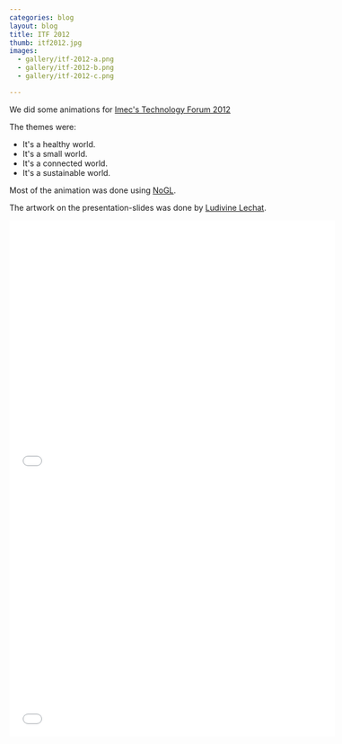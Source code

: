 ```yaml
---
categories: blog
layout: blog
title: ITF 2012
thumb: itf2012.jpg
images:
  - gallery/itf-2012-a.png
  - gallery/itf-2012-b.png
  - gallery/itf-2012-c.png

---
```


We did some animations for [Imec's Technology Forum 2012](http://www2.imec.be/be_en/press/events/imec-technology-forum-2012.html)

The themes were:

* It's a healthy world.
* It's a small world.
* It's a connected world.
* It's a sustainable world.

Most of the animation was done using [NoGL](http://www.cityinabottle.org/nodebox/).

The artwork on the presentation-slides was done by [Ludivine Lechat](http://www.krop.com/ludivinelechat/#/).


<object classid="clsid:02BF25D5-8C17-4B23-BC80-D3488ABDDC6B" width="580"
        height="460" codebase="http://www.apple.com/qtactivex/qtplugin.cab">
        <param name="src" value="/media/gallery/3d.m4v" />
        <param name="autoplay" value="false" />
        <param name="controller" value="true" />
        <param name="loop" value="true" />
        <embed src="/media/gallery/3d.m4v" width="580" height="460" autoplay="false" 
        controller="true" loop="false" pluginspage="http://www.apple.com/quicktime/download/">
        </embed>
</object>
<object classid="clsid:02BF25D5-8C17-4B23-BC80-D3488ABDDC6B" width="580"
        height="460" codebase="http://www.apple.com/qtactivex/qtplugin.cab">
        <param name="src" value="../../../../media/gallery/heal.m4v" />
        <param name="autoplay" value="false" />
        <param name="controller" value="true" />
        <param name="loop" value="true" />
        <embed src="/media/gallery/heal.m4v" width="580" height="460" autoplay="false" 
        controller="true" loop="false" pluginspage="http://www.apple.com/quicktime/download/">
        </embed>
</object>